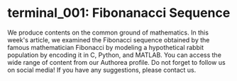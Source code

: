 # terminal_001: Fibonanacci Sequence 
We produce contents on the common ground of mathematics. In this week's article, we examined the Fibonacci sequence obtained by the famous mathematician Fibonacci by modeling a hypothetical rabbit population by encoding it in C, Python, and MATLAB. You can access the wide range of content from our Authorea profile. Do not forget to follow us on social media! If you have any suggestions, please contact us.
